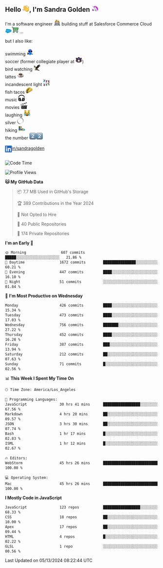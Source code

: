 ## Hello <img src="./static/emoji/wave.png" width="22" />, I'm Sandra Golden <img src="./static/emoji/unicorn-face.png" width="22" />

I'm a software engineer <img src="./static/emoji/female-technologist.png" width="22" /> building stuff at Salesforce Commerce Cloud <img src="./static/emoji/salesforce.png" width="22" /><img src="./static/emoji/commerce-cloud.png" width="22" />&nbsp;...

but I also like:<br/><br/>
swimming <img alt="swimming" src="./static/emoji/keep-swimming.png" width="22" /><br/>
soccer  (former collegiate player at <img src="./static/emoji/auburn.png" width="22" />)<br/>
bird watching <img src="./static/emoji/eagle.png" width="22" /><br/>
lattes <img src="./static/emoji/coffee.png" width="22" /><br/>
incandescent light <img src="./static/emoji/lights.png" width="22" /><br/>
fish tacos <img src="./static/emoji/taco.png" width="22" /><br/>
music <img src="./static/emoji/headphones.png" width="22" /><br/>
movies <img src="./static/emoji/movie-clapper.png" width="22" /><br/>
laughing <img src="./static/emoji/joy-cat.png" width="22" /><br/>
silver <img src="./static/emoji/silver-hoop.png" width="22" /><br/>
hiking <img src="./static/emoji/hiker.png" width="22" /><br/>
the number <img src="./static/emoji/two.png" width="22" /><img src="./static/emoji/two.png" width="22" />
<br/><br/>
<img align="left" alt="Sandra Golden | LinkedIn" width="22px" src="./static/emoji/linkedin.png" /> <a href="https://www.linkedin.com/in/sandragolden/">in/sandragolden</a>
<br/><br/>
<!--START_SECTION:waka-->
![Code Time](http://img.shields.io/badge/Code%20Time-389%20hrs%2040%20mins-blue)

![Profile Views](http://img.shields.io/badge/Profile%20Views-0-blue)

**🐱 My GitHub Data** 

> 📦 7.7 MB Used in GitHub's Storage 
 > 
> 🏆 389 Contributions in the Year 2024
 > 
> 🚫 Not Opted to Hire
 > 
> 📜 40 Public Repositories 
 > 
> 🔑 174 Private Repositories 
 > 
**I'm an Early 🐤** 

```text
🌞 Morning                607 commits         █████░░░░░░░░░░░░░░░░░░░░   21.86 % 
🌆 Daytime                1672 commits        ███████████████░░░░░░░░░░   60.21 % 
🌃 Evening                447 commits         ████░░░░░░░░░░░░░░░░░░░░░   16.10 % 
🌙 Night                  51 commits          ░░░░░░░░░░░░░░░░░░░░░░░░░   01.84 % 
```
📅 **I'm Most Productive on Wednesday** 

```text
Monday                   426 commits         ████░░░░░░░░░░░░░░░░░░░░░   15.34 % 
Tuesday                  473 commits         ████░░░░░░░░░░░░░░░░░░░░░   17.03 % 
Wednesday                756 commits         ███████░░░░░░░░░░░░░░░░░░   27.22 % 
Thursday                 452 commits         ████░░░░░░░░░░░░░░░░░░░░░   16.28 % 
Friday                   387 commits         ███░░░░░░░░░░░░░░░░░░░░░░   13.94 % 
Saturday                 212 commits         ██░░░░░░░░░░░░░░░░░░░░░░░   07.63 % 
Sunday                   71 commits          █░░░░░░░░░░░░░░░░░░░░░░░░   02.56 % 
```


📊 **This Week I Spent My Time On** 

```text
🕑︎ Time Zone: America/Los_Angeles

💬 Programming Languages: 
JavaScript               30 hrs 41 mins      █████████████████░░░░░░░░   67.56 % 
Markdown                 4 hrs 20 mins       ██░░░░░░░░░░░░░░░░░░░░░░░   09.57 % 
JSON                     3 hrs 30 mins       ██░░░░░░░░░░░░░░░░░░░░░░░   07.74 % 
Bash                     1 hr 17 mins        █░░░░░░░░░░░░░░░░░░░░░░░░   02.83 % 
ISML                     1 hr 12 mins        █░░░░░░░░░░░░░░░░░░░░░░░░   02.67 % 

🔥 Editors: 
WebStorm                 45 hrs 26 mins      █████████████████████████   100.00 % 

💻 Operating System: 
Mac                      45 hrs 26 mins      █████████████████████████   100.00 % 
```

**I Mostly Code in JavaScript** 

```text
JavaScript               123 repos           █████████████████░░░░░░░░   68.33 % 
CSS                      18 repos            ██░░░░░░░░░░░░░░░░░░░░░░░   10.00 % 
Apex                     17 repos            ██░░░░░░░░░░░░░░░░░░░░░░░   09.44 % 
HTML                     4 repos             █░░░░░░░░░░░░░░░░░░░░░░░░   02.22 % 
GLSL                     1 repo              ░░░░░░░░░░░░░░░░░░░░░░░░░   00.56 % 
```




 Last Updated on 05/13/2024 08:22:44 UTC
<!--END_SECTION:waka-->
